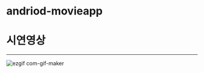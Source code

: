 # andriod-movieapp
# 시연영상
-----------------------------------------

![ezgif com-gif-maker](https://user-images.githubusercontent.com/39526249/109136062-102db800-779b-11eb-8480-d1edd518d64d.gif)

